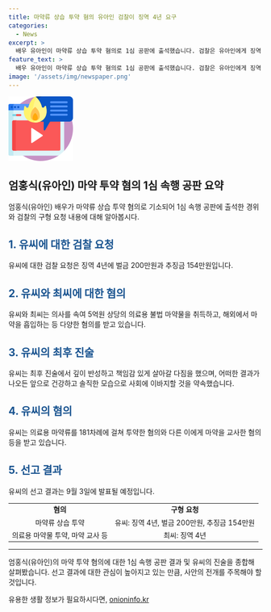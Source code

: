 ```yaml
---
title: 마약류 상습 투약 혐의 유아인 검찰이 징역 4년 요구
categories:
  - News
excerpt: >
  배우 유아인이 마약류 상습 투약 혐의로 1심 공판에 출석했습니다. 검찰은 유아인에게 징역 4년과 벌금을 구형했으며, 사회적 영향력을 이용해 마약을 구입하고 해외에서 흡입했다고 주장했습니다. 유아인은 잘못을 깊이 반성하고 책임을 다짐하는 발언을 했으며, 불법 마약물을 다수 투약한 혐의도 받고 있습니다. 선고 결과는 9월 3일에 나올 예정입니다.
feature_text: >
  배우 유아인이 마약류 상습 투약 혐의로 1심 공판에 출석했습니다. 검찰은 유아인에게 징역 4년과 벌금을 구형했으며, 사회적 영향력을 이용해 마약을 구입하고 해외에서 흡입했다고 주장했습니다. 유아인은 잘못을 깊이 반성하고 책임을 다짐하는 발언을 했으며, 불법 마약물을 다수 투약한 혐의도 받고 있습니다. 선고 결과는 9월 3일에 나올 예정입니다.
image: '/assets/img/newspaper.png'
---
```


<p><img src="/assets/img/news.png" alt="rentncar 속보" /></p>

<h2 data-ke-size="size26">엄홍식(유아인) 마약 투약 혐의 1심 속행 공판 요약</h2>

<p data-ke-size="size16">엄홍식(유아인) 배우가 마약류 상습 투약 혐의로 기소되어 1심 속행 공판에 출석한 경위와 검찰의 구형 요청 내용에 대해 알아봅시다.</p>

<h2><b><span style="color: #1a5490;">1. 유씨에 대한 검찰 요청</span></b></h2>

<p data-ke-size="size16">유씨에 대한 검찰 요청은 징역 4년에 벌금 200만원과 추징금 154만원입니다.</p>

<h2><b><span style="color: #1a5490;">2. 유씨와 최씨에 대한 혐의</span></b></h2>

<p data-ke-size="size16">유씨와 최씨는 의사를 속여 5억원 상당의 의료용 불법 마약물을 취득하고, 해외에서 마약을 흡입하는 등 다양한 혐의를 받고 있습니다.</p>

<h2><b><span style="color: #1a5490;">3. 유씨의 최후 진술</span></b></h2>

<p data-ke-size="size16">유씨는 최후 진술에서 깊이 반성하고 책임감 있게 살아갈 다짐을 했으며, 어떠한 결과가 나오든 앞으로 건강하고 솔직한 모습으로 사회에 이바지할 것을 약속했습니다.</p>

<h2><b><span style="color: #1a5490;">4. 유씨의 혐의</span></b></h2>

<p data-ke-size="size16">유씨는 의료용 마약류를 181차례에 걸쳐 투약한 혐의와 다른 이에게 마약을 교사한 혐의 등을 받고 있습니다.</p>

<h2><b><span style="color: #1a5490;">5. 선고 결과</span></b></h2>

<p data-ke-size="size16">유씨의 선고 결과는 9월 3일에 발표될 예정입니다.</p>

<table>
    <tr>
        <td style="text-align: center; height: 17px;"><b>혐의</b></td>
        <td style="text-align: center; height: 17px;"><b>구형 요청</b></td>
    </tr>
    <tr>
        <td style="text-align: center; height: 17px;">마약류 상습 투약</td>
        <td style="text-align: center; height: 17px;">유씨: 징역 4년, 벌금 200만원, 추징금 154만원</td>
    </tr>
    <tr>
        <td style="text-align: center; height: 17px;">의료용 마약물 투약, 마약 교사 등</td>
        <td style="text-align: center; height: 17px;">최씨: 징역 4년</td>
    </tr>
</table>

<hr>

<p data-ke-size="size16">엄홍식(유아인)의 마약 투약 혐의에 대한 1심 속행 공판 결과 및 유씨의 진술을 종합해 살펴봤습니다. 선고 결과에 대한 관심이 높아지고 있는 만큼, 사안의 전개를 주목해야 할 것입니다.</p>
유용한 생활 정보가 필요하시다면, <a href="https://onioninfo.kr" rel="dofollow">onioninfo.kr</a>


